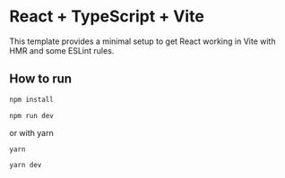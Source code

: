 # React + TypeScript + Vite

This template provides a minimal setup to get React working in Vite with HMR and some ESLint rules.

## How to run

```bash
npm install

npm run dev
```

or with yarn

```bash
yarn

yarn dev
```
